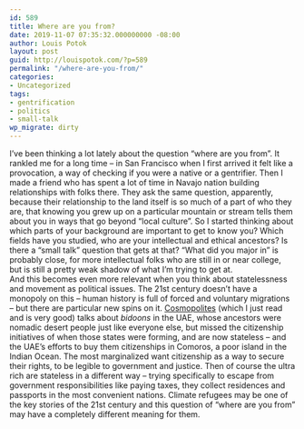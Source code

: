 ```yaml
---
id: 589
title: Where are you from?
date: 2019-11-07 07:35:32.000000000 -08:00
author: Louis Potok
layout: post
guid: http://louispotok.com/?p=589
permalink: "/where-are-you-from/"
categories:
- Uncategorized
tags:
- gentrification
- politics
- small-talk
wp_migrate: dirty
---
```

I&#8217;ve been thinking a lot lately about the question &#8220;where are you from&#8221;. It rankled me for a long time &#8211; in San Francisco when I first arrived it felt like a provocation, a way of checking if you were a native or a gentrifier. Then I made a friend who has spent a lot of time in Navajo nation building relationships with folks there. They ask the same question, apparently, because their relationship to the land itself is so much of a part of who they are, that knowing you grew up on a particular mountain or stream tells them about you in ways that go beyond &#8220;local culture&#8221;. So I started thinking about which parts of your background are important to get to know you? Which fields have you studied, who are your intellectual and ethical ancestors? Is there a &#8220;small talk&#8221; question that gets at that? &#8220;What did you major in&#8221; is probably close, for more intellectual folks who are still in or near college, but is still a pretty weak shadow of what I&#8217;m trying to get at.   
And this becomes even more relevant when you think about statelessness and movement as political issues. The 21st century doesn&#8217;t have a monopoly on this &#8211; human history is full of forced and voluntary migrations &#8211; but there are particular new spins on it. <a rel="noreferrer noopener" href="https://www.amazon.com/Cosmopolites-Coming-Citizen-Columbia-Reports/dp/099097636X" target="_blank">Cosmopolites</a> (which I just read and is very good) talks about _bidoons_ in the UAE, whose ancestors were nomadic desert people just like everyone else, but missed the citizenship initiatives of when those states were forming, and are now stateless &#8211; and the UAE&#8217;s efforts to buy them citizenships in Comoros, a poor island in the Indian Ocean. The most marginalized want citizenship as a way to secure their rights, to be legible to government and justice. Then of course the ultra rich are stateless in a different way &#8211; trying specifically to escape from government responsibilities like paying taxes, they collect residences and passports in the most convenient nations. Climate refugees may be one of the key stories of the 21st century and this question of &#8220;where are you from&#8221; may have a completely different meaning for them.